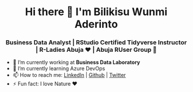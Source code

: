 <h1 align="center"> Hi there 👋 I'm Bilikisu Wunmi Aderinto</h1>
<h3 align="center"> Business Data Analyst | RStudio Certified Tidyverse Instructor | R-Ladies Abuja ♥ | Abuja RUser Group 🚀</h3>

- :office: I’m currently working at <b> Business Data Laboratory </b>
- 🌱 I’m currently learning Azure DevOps
- 📫 How to reach me: <a href="https://www.linkedin.com/in/bilikisuaderinto/">LinkedIn</a> | <a href="https://github.com/BAderinto">Github</a> | <a href="https://twitter.com/qbwoa">Twitter</a>
- ⚡ Fun fact: I love Nature ♥ 
